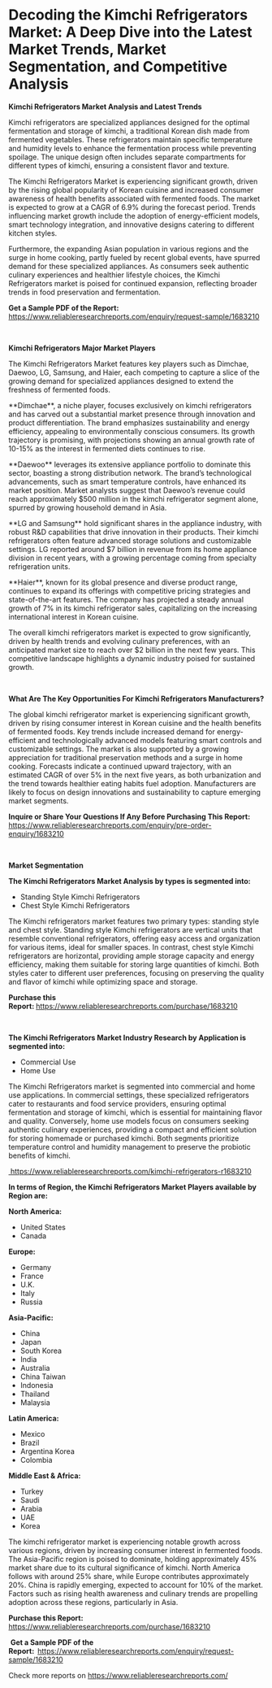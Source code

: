 <p><h1>Decoding the Kimchi Refrigerators Market: A Deep Dive into the Latest Market Trends, Market Segmentation, and Competitive Analysis</h1></p><p><strong>Kimchi Refrigerators Market Analysis and Latest Trends</strong></p>
<p><p>Kimchi refrigerators are specialized appliances designed for the optimal fermentation and storage of kimchi, a traditional Korean dish made from fermented vegetables. These refrigerators maintain specific temperature and humidity levels to enhance the fermentation process while preventing spoilage. The unique design often includes separate compartments for different types of kimchi, ensuring a consistent flavor and texture.</p><p>The Kimchi Refrigerators Market is experiencing significant growth, driven by the rising global popularity of Korean cuisine and increased consumer awareness of health benefits associated with fermented foods. The market is expected to grow at a CAGR of 6.9% during the forecast period. Trends influencing market growth include the adoption of energy-efficient models, smart technology integration, and innovative designs catering to different kitchen styles. </p><p>Furthermore, the expanding Asian population in various regions and the surge in home cooking, partly fueled by recent global events, have spurred demand for these specialized appliances. As consumers seek authentic culinary experiences and healthier lifestyle choices, the Kimchi Refrigerators market is poised for continued expansion, reflecting broader trends in food preservation and fermentation.</p></p>
<p><strong>Get a Sample PDF of the Report:&nbsp;</strong> <a href="https://www.reliableresearchreports.com/enquiry/request-sample/1683210?utm_campaign=2788&utm_medium=2&utm_source=Github&utm_content=ia&utm_term=26032025&utm_id=kimchi-refrigerators">https://www.reliableresearchreports.com/enquiry/request-sample/1683210</a></p>
<p>&nbsp;</p>
<p><strong>Kimchi Refrigerators Major Market Players</strong></p>
<p><p>The Kimchi Refrigerators Market features key players such as Dimchae, Daewoo, LG, Samsung, and Haier, each competing to capture a slice of the growing demand for specialized appliances designed to extend the freshness of fermented foods. </p><p>**Dimchae**, a niche player, focuses exclusively on kimchi refrigerators and has carved out a substantial market presence through innovation and product differentiation. The brand emphasizes sustainability and energy efficiency, appealing to environmentally conscious consumers. Its growth trajectory is promising, with projections showing an annual growth rate of 10-15% as the interest in fermented diets continues to rise.</p><p>**Daewoo** leverages its extensive appliance portfolio to dominate this sector, boasting a strong distribution network. The brand’s technological advancements, such as smart temperature controls, have enhanced its market position. Market analysts suggest that Daewoo’s revenue could reach approximately $500 million in the kimchi refrigerator segment alone, spurred by growing household demand in Asia.</p><p>**LG and Samsung** hold significant shares in the appliance industry, with robust R&D capabilities that drive innovation in their products. Their kimchi refrigerators often feature advanced storage solutions and customizable settings. LG reported around $7 billion in revenue from its home appliance division in recent years, with a growing percentage coming from specialty refrigeration units.</p><p>**Haier**, known for its global presence and diverse product range, continues to expand its offerings with competitive pricing strategies and state-of-the-art features. The company has projected a steady annual growth of 7% in its kimchi refrigerator sales, capitalizing on the increasing international interest in Korean cuisine.</p><p>The overall kimchi refrigerators market is expected to grow significantly, driven by health trends and evolving culinary preferences, with an anticipated market size to reach over $2 billion in the next few years. This competitive landscape highlights a dynamic industry poised for sustained growth.</p></p>
<p>&nbsp;</p>
<p><strong>What Are The Key Opportunities For Kimchi Refrigerators Manufacturers?</strong></p>
<p><p>The global kimchi refrigerator market is experiencing significant growth, driven by rising consumer interest in Korean cuisine and the health benefits of fermented foods. Key trends include increased demand for energy-efficient and technologically advanced models featuring smart controls and customizable settings. The market is also supported by a growing appreciation for traditional preservation methods and a surge in home cooking. Forecasts indicate a continued upward trajectory, with an estimated CAGR of over 5% in the next five years, as both urbanization and the trend towards healthier eating habits fuel adoption. Manufacturers are likely to focus on design innovations and sustainability to capture emerging market segments.</p></p>
<p><strong>Inquire or Share Your Questions If Any Before Purchasing This Report:</strong> <a href="https://www.reliableresearchreports.com/enquiry/pre-order-enquiry/1683210?utm_campaign=2788&utm_medium=2&utm_source=Github&utm_content=ia&utm_term=26032025&utm_id=kimchi-refrigerators">https://www.reliableresearchreports.com/enquiry/pre-order-enquiry/1683210</a></p>
<p>&nbsp;</p>
<p><strong>Market Segmentation</strong></p>
<p><strong>The Kimchi Refrigerators Market Analysis by types is segmented into:</strong></p>
<p><ul><li>Standing Style Kimchi Refrigerators</li><li>Chest Style Kimchi Refrigerators</li></ul></p>
<p><p>The Kimchi refrigerators market features two primary types: standing style and chest style. Standing style Kimchi refrigerators are vertical units that resemble conventional refrigerators, offering easy access and organization for various items, ideal for smaller spaces. In contrast, chest style Kimchi refrigerators are horizontal, providing ample storage capacity and energy efficiency, making them suitable for storing large quantities of kimchi. Both styles cater to different user preferences, focusing on preserving the quality and flavor of kimchi while optimizing space and storage.</p></p>
<p><strong>Purchase this Report:&nbsp;</strong><a href="https://www.reliableresearchreports.com/purchase/1683210?utm_campaign=2788&utm_medium=2&utm_source=Github&utm_content=ia&utm_term=26032025&utm_id=kimchi-refrigerators">https://www.reliableresearchreports.com/purchase/1683210</a></p>
<p>&nbsp;</p>
<p><strong>The Kimchi Refrigerators Market Industry Research by Application is segmented into:</strong></p>
<p><ul><li>Commercial Use</li><li>Home Use</li></ul></p>
<p><p>The Kimchi Refrigerators market is segmented into commercial and home use applications. In commercial settings, these specialized refrigerators cater to restaurants and food service providers, ensuring optimal fermentation and storage of kimchi, which is essential for maintaining flavor and quality. Conversely, home use models focus on consumers seeking authentic culinary experiences, providing a compact and efficient solution for storing homemade or purchased kimchi. Both segments prioritize temperature control and humidity management to preserve the probiotic benefits of kimchi.</p></p>
<p><a href="https://www.reliableresearchreports.com/kimchi-refrigerators-r1683210?utm_campaign=2788&utm_medium=2&utm_source=Github&utm_content=ia&utm_term=26032025&utm_id=kimchi-refrigerators">&nbsp;https://www.reliableresearchreports.com/kimchi-refrigerators-r1683210</a></p>
<p><strong>In terms of Region, the Kimchi Refrigerators Market Players available by Region are:</strong></p>
<p>
    <p> <strong> North America: </strong>
        <ul>
            <li>United States</li>
            <li>Canada</li>
        </ul>
        </p> 
    <p> <strong> Europe: </strong>
        <ul>
            <li>Germany</li>
            <li>France</li>
            <li>U.K.</li>
            <li>Italy</li>
            <li>Russia</li>
        </ul>
        </p> 
    <p> <strong> Asia-Pacific: </strong>
        <ul>
            <li>China</li>
            <li>Japan</li>
            <li>South Korea</li>
            <li>India</li>
            <li>Australia</li>
            <li>China Taiwan</li>
            <li>Indonesia</li>
            <li>Thailand</li>
            <li>Malaysia</li>
        </ul>
        </p> 
    <p> <strong> Latin America: </strong>
        <ul>
            <li>Mexico</li>
            <li>Brazil</li>
            <li>Argentina Korea</li>
            <li>Colombia</li>
        </ul>
        </p> 
    <p> <strong> Middle East & Africa: </strong>
        <ul>
            <li>Turkey</li>
            <li>Saudi</li>
            <li>Arabia</li>
            <li>UAE</li>
            <li>Korea</li>
        </ul>
    </p>
    </p>
<p><p>The kimchi refrigerator market is experiencing notable growth across various regions, driven by increasing consumer interest in fermented foods. The Asia-Pacific region is poised to dominate, holding approximately 45% market share due to its cultural significance of kimchi. North America follows with around 25% share, while Europe contributes approximately 20%. China is rapidly emerging, expected to account for 10% of the market. Factors such as rising health awareness and culinary trends are propelling adoption across these regions, particularly in Asia.</p></p>
<p><strong>Purchase this Report: </strong><a href="https://www.reliableresearchreports.com/purchase/1683210?utm_campaign=2788&utm_medium=2&utm_source=Github&utm_content=ia&utm_term=26032025&utm_id=kimchi-refrigerators">https://www.reliableresearchreports.com/purchase/1683210</a></p>
<p>&nbsp;<strong>Get a Sample PDF of the Report:&nbsp;&nbsp;</strong><a href="https://www.reliableresearchreports.com/enquiry/request-sample/1683210?utm_campaign=2788&utm_medium=2&utm_source=Github&utm_content=ia&utm_term=26032025&utm_id=kimchi-refrigerators">https://www.reliableresearchreports.com/enquiry/request-sample/1683210</a></p>
<p><strong></strong></p>
<p>Check more reports on <a href="https://www.reliableresearchreports.com/?utm_campaign=2788&utm_medium=2&utm_source=Github&utm_content=ia&utm_term=26032025&utm_id=kimchi-refrigerators">https://www.reliableresearchreports.com/</a></p>